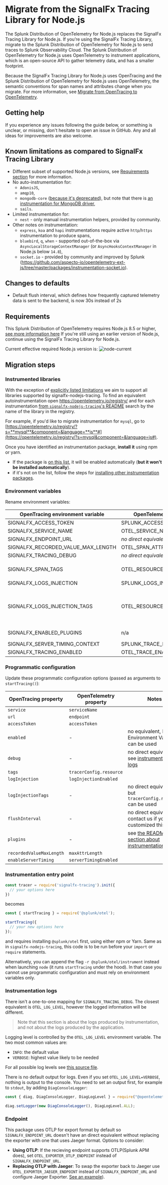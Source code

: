 # Migrate from the SignalFx Tracing Library for Node.js

The Splunk Distribution of OpenTelemetry for Node.js replaces the SignalFx Tracing
Library for Node.js. If you’re using the SignalFx Tracing Library, migrate to
the Splunk Distribution of OpenTelemetry for Node.js to send traces to Splunk 
Observability Cloud. The Splunk Distribution of OpenTelemetry for Node.js uses 
OpenTelemetry to instrument applications, which is an open-source API to gather 
telemetry data, and has a smaller footprint.

Because the SignalFx Tracing Library for Node.js uses OpenTracing and the Splunk
 Distribution of OpenTelemetry for Node.js uses OpenTelemetry, the semantic 
 conventions for span names and attributes change when you migrate. For more
information, see [Migrate from OpenTracing to OpenTelemetry](https://docs.signalfx.com/en/latest/apm/apm-getting-started/apm-opentelemetry-collector.html#apm-opentelemetry-migration).

## Getting help

If you experience any issues following the guide below, or something is unclear, or missing, don't hesitate to
open an issue in GitHub. Any and all ideas for improvements are also welcome.

<a name="known-limitations"></a>
## Known limitations as compared to SignalFx Tracing Library

- Different subset of supported Node.js versions, see [Requirements section](#requirements) for more information.
- No auto-instrumentation for:
  - `AdonisJS`,
  - `amqp10`,
  - `mongodb-core` ([because it's deprecated](https://github.com/mongodb-js/mongodb-core)), but note that there is
    [an instrumentation for MongoDB driver](https://opentelemetry.io/registry/?s=mongodb&component=&language=js#),
  - `sails`.
- Limited instrumentation for:
  - `nest` - only manual instrumentation helpers, provided by community.
- Other notes on instrumentation:
  - `express`, `koa` and `hapi` instrumentations require active `http`/`https` instrumentation to produce spans,
  - `bluebird`, `q`, `when` - supported out-of-the-box via `AsyncLocalStorageContextManager` (or `AsyncHooksContextManager` in Node.js below `14.8`),
  - `socket.io` - provided by community and improved by Splunk (<https://github.com/aspecto-io/opentelemetry-ext-js/tree/master/packages/instrumentation-socket.io>).

## Changes to defaults

- Default flush interval, which defines how frequently captured telemetry data is sent to the backend, is now 30s instead of 2s

## Requirements

This Splunk Distribution of OpenTelemetry requires Node.js 8.5 or higher,
[see more information here](https://github.com/open-telemetry/opentelemetry-js#node-support)
If you're still using an earlier version of Node.js, continue using the SignalFx Tracing Library for Node.js.

Current effective required Node.js version is: ![node-current](https://img.shields.io/node/v/@splunk/otel?style=flat-square)

## Migration steps

### Instrumented libraries

With the exception of [explicitly listed limitations](#known-limitations) we aim to support all libraries supported by
signalfx-nodejs-tracing. To find an equivalent autoinstrumentation open <https://opentelemetry.io/registry/> and for
each instrumentation
[from `signalfx-nodejs-tracing`'s README](https://github.com/signalfx/signalfx-nodejs-tracing/#requirements-and-supported-software)
search by the name of the library in the registry.

For example, if you'd like to migrate instrumentation for `mysql`, go to
[https://opentelemetry.io/registry/?s=**mysql**&component=&language=**js**#](https://opentelemetry.io/registry/?s=mysql&component=&language=js#).

Once you have identified an instrumentation package, **install it** using npm or yarn.

- If the package is [on this list](./README.md#default-instrumentation-packages-), it
  will be enabled automatically (**but it won't be installed automatically**).
- if it's not on the list, follow the steps for
  [installing other instrumentation packages](./README.md#custom-instrumentation-packages).

### Environment variables

Rename environment variables:

| OpenTracing environment variable   | OpenTelemetry environment variable     | notes |
| ---------------------------------- | -------------------------------------- | ----- |
| SIGNALFX_ACCESS_TOKEN              | SPLUNK_ACCESS_TOKEN                    | |
| SIGNALFX_SERVICE_NAME              | OTEL_SERVICE_NAME                      | |
| SIGNALFX_ENDPOINT_URL              | _no direct equivalent_                 | see [the notes on endpoint](#endpoint) |
| SIGNALFX_RECORDED_VALUE_MAX_LENGTH | OTEL_SPAN_ATTRIBUTE_VALUE_LENGTH_LIMIT | |
| SIGNALFX_TRACING_DEBUG             | _no direct equivalent_                 | see [instrumentation logs](#instrumentation-logs) |
| SIGNALFX_SPAN_TAGS                 | OTEL_RESOURCE_ATTRIBUTES               | format needs to be changed to `key1=val1,key2=val2` |
| SIGNALFX_LOGS_INJECTION            | SPLUNK_LOGS_INJECTION                  | |
| SIGNALFX_LOGS_INJECTION_TAGS       | OTEL_RESOURCE_ATTRIBUTES               | there's no direct equivalent, but values specified in `OTEL_RESOURCE_ATTRIBUTES` will also be used for logs injection |
| SIGNALFX_ENABLED_PLUGINS           | n/a                                    | see [the README section about instrumentations](./README.md#custom-instrumentation-packages) |
| SIGNALFX_SERVER_TIMING_CONTEXT     | SPLUNK_TRACE_RESPONSE_HEADER_ENABLED   | |
| SIGNALFX_TRACING_ENABLED           | OTEL_TRACE_ENABLED                     | |

### Programmatic configuration

Update these programmatic configuration options (passed as arguments to `startTracing()`):

| OpenTracing property     | OpenTelemetry property  | Notes |
| ------------------------ | ----------------------- | ----- |
| `service`                | `serviceName`           |       |
| `url`                    | `endpoint`              |       |
| `accessToken`            | `accessToken`           |       |
| `enabled`                | -                       | no equivalent, but Environment Variable can be used |
| `debug`                  | -                       | no direct equivalent, see [instrumentation logs](#instrumentation-logs) |
| `tags`                   | `tracerConfig.resource` | |
| `logInjection`           | `logInjectionEnabled`   | |
| `logInjectionTags`       | -                       | no direct equivalent, but `tracerConfig.resource` can be used |
| `flushInterval`          | -                       | no direct equivalent, contact us if you had customized this value |
| `plugins`                | -                       | see [the README section about instrumentations](./README.md#custom-instrumentation-packages) |
| `recordedValueMaxLength` | `maxAttrLength`         | |
| `enableServerTiming`     | `serverTimingEnabled`   | |

### Instrumentation entry point

```javascript
const tracer = require('signalfx-tracing').init({
  // your options here
})
```

becomes

```javascript
const { startTracing } = require('@splunk/otel');

startTracing({
  // your new options here
});
```

and requires installing `@splunk/otel` first, using either npm or Yarn. Same as in `signalfx-nodejs-tracing`, this code
is to be run before your `import` or `require` statements.

Alternatively, you can append the flag `-r @splunk/otel/instrument` instead when launching `node` (it runs
`startTracing` under the hood). In that case you cannot use programmatic configuration and must rely on environment
variables only.

### Instrumentation logs

There isn't a one-to-one mapping for `SIGNALFX_TRACING_DEBUG`. The closest equivalent is `OTEL_LOG_LEVEL`, however the
logged information will be different.

> Note that this section is about the logs produced by instrumentation, and not
about the logs produced by the application.

Logging level is controlled by the `OTEL_LOG_LEVEL` environment variable. The two most common values are:
- `INFO`: the default value
- `VERBOSE`: highest value likely to be needed

For all possible log levels see
[this source file](https://github.com/open-telemetry/opentelemetry-js-api/blob/main/src/diag/types.ts).

There is no default output for logs. Even if you set `OTEL_LOG_LEVEL=VERBOSE`, nothing is output to the console. You
need to set an output first, for example to `stdout`, by adding `DiagConsoleLogger`:

```js
const { diag, DiagConsoleLogger, DiagLogLevel } = require("@opentelemetry/api");

diag.setLogger(new DiagConsoleLogger(), DiagLogLevel.ALL);
```

### Endpoint

This package uses OTLP for export format by default so `SIGNALFX_ENDPOINT_URL` doesn't have an direct equivalent without replacing the exporter with one that uses Jaeger format. Options to consider:

- **Using OTLP**: If the recieving endpoint supports OTLP(Splunk APM does), set `OTEL_EXPORTER_OTLP_ENDPOINT` instead of `SIGNALFX_ENDPOINT_URL`.
- **Replacing OTLP with Jaeger**: To swap the exporter back to Jaeger use `OTEL_EXPORTER_JAEGER_ENDPOINT` instead of `SIGNALFX_ENDPOINT_URL` and configure Jaeger Exporter. [See an example](./examples/express)).

[otel-issue-attr-limits]: https://github.com/open-telemetry/opentelemetry-js/issues/2403
